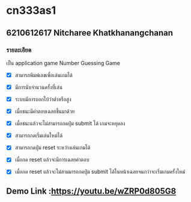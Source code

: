 # cn333as1
## 6210612617 Nitcharee Khatkhanangchanan

### รายละเอียด
เป็น application game Number Guessing Game

- [x] สามารถพิมพ์เลขเพื่อเล่นเกมได้
- [x] มีการนับจำนวนครั้งที่เล่น
- [x] ระบบมีการบอกใบ้ว่าต่ำหรือสูง
- [x] เมื่อชนะมีคำตอบเฉลยขึ้นมาด้วย 
- [x] เมื่อชนะแล้วจะไม่สามารถกดปุ่ม submit ได้ เกมจะหยุดลง
- [x] สามารถกดเริ่มเล่นใหม่ได้
- [x] สามารถกดปุ่ม reset ระหว่างเล่นเกมได้ 
- [x] เมื่อกด reset แล้วจะมีการเฉลยคำตอบ
- [x] เมื่อกด reset แล้วจะไม่สามมารถกดปุ่ม submit ได้ในหน้าเฉลยจนกว่าจะเริ่มเกมครั้งใหม่


## Demo Link :https://youtu.be/wZRP0d805G8
